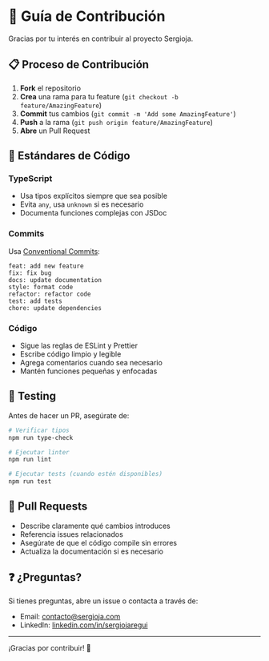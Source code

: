 # 🤝 Guía de Contribución

Gracias por tu interés en contribuir al proyecto Sergioja.

## 📋 Proceso de Contribución

1. **Fork** el repositorio
2. **Crea** una rama para tu feature (`git checkout -b feature/AmazingFeature`)
3. **Commit** tus cambios (`git commit -m 'Add some AmazingFeature'`)
4. **Push** a la rama (`git push origin feature/AmazingFeature`)
5. **Abre** un Pull Request

## 🎯 Estándares de Código

### TypeScript
- Usa tipos explícitos siempre que sea posible
- Evita `any`, usa `unknown` si es necesario
- Documenta funciones complejas con JSDoc

### Commits
Usa [Conventional Commits](https://www.conventionalcommits.org/):

```
feat: add new feature
fix: fix bug
docs: update documentation
style: format code
refactor: refactor code
test: add tests
chore: update dependencies
```

### Código
- Sigue las reglas de ESLint y Prettier
- Escribe código limpio y legible
- Agrega comentarios cuando sea necesario
- Mantén funciones pequeñas y enfocadas

## 🧪 Testing

Antes de hacer un PR, asegúrate de:

```bash
# Verificar tipos
npm run type-check

# Ejecutar linter
npm run lint

# Ejecutar tests (cuando estén disponibles)
npm run test
```

## 📝 Pull Requests

- Describe claramente qué cambios introduces
- Referencia issues relacionados
- Asegúrate de que el código compile sin errores
- Actualiza la documentación si es necesario

## ❓ ¿Preguntas?

Si tienes preguntas, abre un issue o contacta a través de:
- Email: contacto@sergioja.com
- LinkedIn: [linkedin.com/in/sergiojaregui](https://linkedin.com/in/sergiojaregui)

---

¡Gracias por contribuir! 🚀
